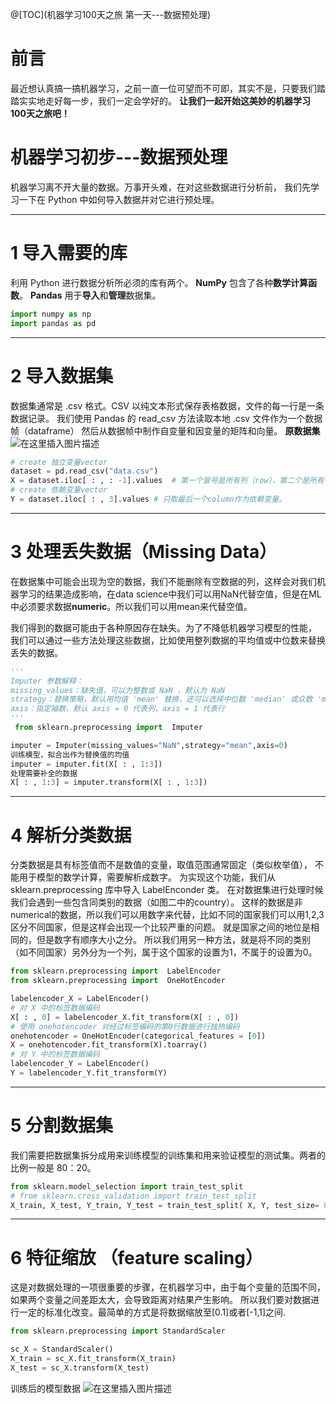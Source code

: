 @[TOC](机器学习100天之旅 第一天---数据预处理)
# 前言
最近想认真搞一搞机器学习，之前一直一位可望而不可即，其实不是，只要我们踏踏实实地走好每一步，我们一定会学好的。
**让我们一起开始这美妙的机器学习100天之旅吧！**

# 机器学习初步---数据预处理

机器学习离不开大量的数据。万事开头难，在对这些数据进行分析前，
我们先学习一下在 Python 中如何导入数据并对它进行预处理。

---
# 1 导入需要的库
利用 Python 进行数据分析所必须的库有两个。
__NumPy__ 包含了各种**数学计算函数**。
__Pandas__ 用于**导入**和**管理**数据集。

```python
import numpy as np
import pandas as pd
```
---
# 2 导入数据集
数据集通常是 .csv 格式。CSV 以纯文本形式保存表格数据，文件的每一行是一条数据记录。
我们使用 Pandas 的 read_csv 方法读取本地 .csv 文件作为一个数据帧（dataframe）
然后从数据帧中制作自变量和因变量的矩阵和向量。
**原数据集**
![在这里插入图片描述](https://img-blog.csdnimg.cn/20190531090722344.png?x-oss-process=image/watermark,type_ZmFuZ3poZW5naGVpdGk,shadow_10,text_aHR0cHM6Ly9ibG9nLmNzZG4ubmV0L3FxXzQxMDEwMzYz,size_16,color_FFFFFF,t_70)
```python
# create 独立变量vector
dataset = pd.read_csv("data.csv")
X = dataset.iloc[ : , : -1].values  # 第一个冒号是所有列（row），第二个是所有行（column）除了最后一个(Purchased)
# create 依赖变量vector
Y = dataset.iloc[ : , 3].values # 只取最后一个column作为依赖变量。
```
---
# 3 处理丢失数据（Missing Data）
 在数据集中可能会出现为空的数据，我们不能删除有空数据的列，这样会对我们机器学习的结果造成影响，在data science中我们可以用NaN代替空值，但是在ML中必须要求数据**numeric**。所以我们可以用mean来代替空值。

我们得到的数据可能由于各种原因存在缺失。为了不降低机器学习模型的性能，
我们可以通过一些方法处理这些数据，比如使用整列数据的平均值或中位数来替换丢失的数据。
```python
'''
Imputer 参数解释：
missing_values：缺失值，可以为整数或 NaN ，默认为 NaN
strategy：替换策略，默认用均值 'mean' 替换，还可以选择中位数 'median' 或众数 'most_frequent'
axis：指定轴数，默认 axis = 0 代表列，axis = 1 代表行
'''
 from sklearn.preprocessing import  Imputer

imputer = Imputer(missing_values="NaN",strategy="mean",axis=0)
训练模型，拟合出作为替换值的均值
imputer = imputer.fit(X[ : , 1:3])
处理需要补全的数据
X[ : , 1:3] = imputer.transform(X[ : , 1:3])
```
---
# 4 解析分类数据
分类数据是具有标签值而不是数值的变量，取值范围通常固定（类似枚举值），
不能用于模型的数学计算，需要解析成数字。
为实现这个功能，我们从 sklearn.preprocessing 库中导入 LabelEnconder 类。
在对数据集进行处理时候我们会遇到一些包含同类别的数据（如图二中的country）。
这样的数据是非numerical的数据，所以我们可以用数字来代替，比如不同的国家我们可以用1,2,3区分不同国家，但是这样会出现一个比较严重的问题。
就是国家之间的地位是相同的，但是数字有顺序大小之分。
所以我们用另一种方法，就是将不同的类别（如不同国家）另外分为一个列，属于这个国家的设置为1，不属于的设置为0。
```python
from sklearn.preprocessing import  LabelEncoder
from sklearn.preprocessing import  OneHotEncoder

labelencoder_X = LabelEncoder()
# 对 X 中的标签数据编码
X[ : , 0] = labelencoder_X.fit_transform(X[ : , 0])
# 使用 onehotencoder 对经过标签编码的第0行数据进行独热编码
onehotencoder = OneHotEncoder(categorical_features = [0])
X = onehotencoder.fit_transform(X).toarray()
# 对 Y 中的标签数据编码
labelencoder_Y = LabelEncoder()
Y = labelencoder_Y.fit_transform(Y)
```
---
# 5 分割数据集
我们需要把数据集拆分成用来训练模型的训练集和用来验证模型的测试集。两者的比例一般是 80：20。

```python
from sklearn.model_selection import train_test_split
# from sklearn.cross_validation import train_test_split
X_train, X_test, Y_train, Y_test = train_test_split( X, Y, test_size= 0.2, random_state= 0)
```
---

# 6 特征缩放 （feature scaling）
这是对数据处理的一项很重要的步骤，在机器学习中，由于每个变量的范围不同，
如果两个变量之间差距太大，会导致距离对结果产生影响。
所以我们要对数据进行一定的标准化改变。最简单的方式是将数据缩放至[0.1]或者[-1,1]之间.

```python
from sklearn.preprocessing import StandardScaler

sc_X = StandardScaler()
X_train = sc_X.fit_transform(X_train)
X_test = sc_X.transform(X_test)
```
训练后的模型数据
![在这里插入图片描述](https://img-blog.csdnimg.cn/20190531090641511.png?x-oss-process=image/watermark,type_ZmFuZ3poZW5naGVpdGk,shadow_10,text_aHR0cHM6Ly9ibG9nLmNzZG4ubmV0L3FxXzQxMDEwMzYz,size_16,color_FFFFFF,t_70)

